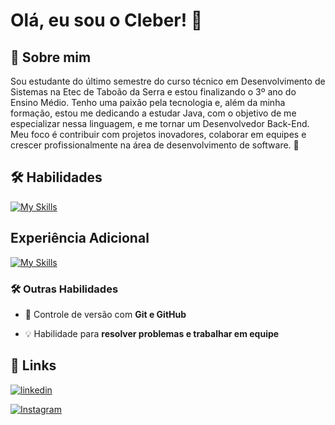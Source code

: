 


# Olá, eu sou o Cleber! 👋


## 🚀 Sobre mim
 Sou estudante do último semestre do curso técnico em Desenvolvimento de Sistemas na Etec de Taboão da Serra e estou finalizando o 3º ano do Ensino Médio. Tenho uma paixão pela tecnologia e, além da minha formação, estou me dedicando a estudar Java, com o objetivo de me especializar nessa linguagem, e me tornar um Desenvolvedor Back-End. Meu foco é contribuir com projetos inovadores, colaborar em equipes e crescer profissionalmente na área de desenvolvimento de software. 🚀


## 🛠 Habilidades

[![My Skills](https://skillicons.dev/icons?i=idea,java,mysql,html,css&theme=light)](https://skillicons.dev)

## Experiência Adicional

[![My Skills](https://skillicons.dev/icons?i=cs,bootstrap,figma,laravel,php&theme=light)](https://skillicons.dev)


### 🛠 Outras Habilidades  
- 📌 Controle de versão com **Git e GitHub**  
 
- 💡 Habilidade para **resolver problemas e trabalhar em equipe**  




## 🔗 Links

[![linkedin](https://img.shields.io/badge/linkedin-0A66C2?style=for-the-badge&logo=linkedin&logoColor=white)](https://www.linkedin.com/in/cleber-jesus/)

[![Instagram](https://img.shields.io/badge/Instagram-E4405F?style=for-the-badge&logo=instagram&logoColor=white)](https://www.instagram.com/clsilvaj/)



